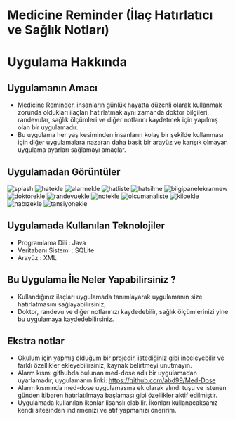 # Medicine Reminder (İlaç Hatırlatıcı ve Sağlık Notları)

# Uygulama Hakkında

## Uygulamanın Amacı

- Medicine Reminder, insanların günlük hayatta düzenli olarak kullanmak zorunda oldukları ilaçları hatırlatmak
aynı zamanda doktor bilgileri, randevular, sağlık ölçümleri ve diğer notlarını kaydetmek için yapılmış olan bir 
uygulamadır.
- Bu uygulama her yaş kesiminden insanların kolay bir şekilde kullanması için diğer uygulamalara nazaran daha basit
bir arayüz ve karışık olmayan uygulama ayarları sağlamayı amaçlar.

## Uygulamadan Görüntüler

![splash](https://user-images.githubusercontent.com/82881652/176002558-4cc9c54d-ea04-4500-8c37-28f38ac776d1.jpeg)
![hatekle](https://user-images.githubusercontent.com/82881652/176002822-8182c12c-8a20-4d90-9d3a-56aeadd920e3.jpeg)
![alarmekle](https://user-images.githubusercontent.com/82881652/176003037-0c119636-cedc-42c7-b5cb-c26c95f32cd0.jpeg)
![hatliste](https://user-images.githubusercontent.com/82881652/176003271-6c861dd8-517f-403a-a04c-dc3a3680bed0.jpeg)
![hatsilme](https://user-images.githubusercontent.com/82881652/176003382-6f8f2244-dd97-4004-9fef-67d7650a4194.jpeg)
![bilgipanelekrannew](https://user-images.githubusercontent.com/82881652/176003540-0b208f99-1ab0-4dc6-9f8c-0931b12847dc.jpeg)
![doktorekle](https://user-images.githubusercontent.com/82881652/176004364-7798aca7-9547-4590-8b5a-656ef0432e6d.jpeg)
![randevuekle](https://user-images.githubusercontent.com/82881652/176004393-e8fcbcd9-4049-4def-8e7b-87494d8bbedb.jpeg)
![notekle](https://user-images.githubusercontent.com/82881652/176004424-bc975421-86e4-4935-bc2a-5096f554ddbc.jpeg)
![olcumanaliste](https://user-images.githubusercontent.com/82881652/176004457-e6ff0a2c-04b5-44c4-a54f-4e88e90f9b42.jpeg)
![kiloekle](https://user-images.githubusercontent.com/82881652/176004489-631de4ea-bf2a-45c3-beea-b2f37df1143b.jpeg)
![nabızekle](https://user-images.githubusercontent.com/82881652/176004493-c4528bbb-074a-4799-882c-af7985ed9f05.jpeg)
![tansiyonekle](https://user-images.githubusercontent.com/82881652/176004520-faac0c9c-38a3-46f7-8a00-52c11ddcd9a0.jpeg)

## Uygulamada Kullanılan Teknolojiler

- Programlama Dili : Java
- Veritabanı Sistemi : SQLite
- Arayüz : XML

## Bu Uygulama İle Neler Yapabilirsiniz ? 

- Kullandığınız ilaçları uygulamada tanımlayarak uygulamanın size hatırlatmasını sağlayabilirsiniz,
- Doktor, randevu ve diğer notlarınızı kaydedebilir, sağlık ölçümlerinizi yine bu uygulamaya kaydedebilirsiniz.

## Ekstra notlar 

- Okulum için yapmış olduğum bir projedir, istediğiniz gibi inceleyebilir ve farklı özellikler ekleyebilirsiniz, kaynak belirtmeyi unutmayın.
- Alarm kısmı githubda bulunan med-dose adlı bir uygulamadan uyarlamadır, uygulamanın linki: https://github.com/abd99/Med-Dose
- Alarm kısmında med-dose uygulamasına ek olarak alındı tuşu ve istenen günden itibaren hatırlatılmaya başlaması gibi özellikler aktif edilmiştir.
- Uygulamada kullanılan ikonlar lisanslı olabilir. İkonları kullanacaksanız kendi sitesinden indirmenizi ve atıf yapmanızı öneririm.
